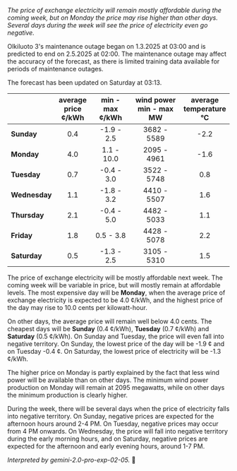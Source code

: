 *The price of exchange electricity will remain mostly affordable during the coming week, but on Monday the price may rise higher than other days. Several days during the week will see the price of electricity even go negative.*

Olkiluoto 3's maintenance outage began on 1.3.2025 at 03:00 and is predicted to end on 2.5.2025 at 02:00. The maintenance outage may affect the accuracy of the forecast, as there is limited training data available for periods of maintenance outages.

The forecast has been updated on Saturday at 03:13.

|    | average<br>price<br>¢/kWh | min - max<br>¢/kWh | wind power<br>min - max<br>MW | average<br>temperature<br>°C |
|:-------------|:----------------:|:----------------:|:-------------:|:-------------:|
| **Sunday**  | 0.4 | -1.9 - 2.5 | 3682 - 5589 | -2.2 |
| **Monday** | 4.0 | 1.1 - 10.0 | 2095 - 4961 | -1.6 |
| **Tuesday**    | 0.7 | -0.4 - 3.0 | 3522 - 5748 |  0.8 |
| **Wednesday**| 1.1 | -1.8 - 3.2 | 4410 - 5507 |  1.6 |
| **Thursday**   | 2.1 | -0.4 - 5.0 | 4482 - 5033 |  1.1 |
| **Friday**  | 1.8 | 0.5 - 3.8  | 4428 - 5078 |  2.2 |
| **Saturday**  | 0.5 | -1.3 - 2.5 | 3105 - 5310 |  1.5 |

The price of exchange electricity will be mostly affordable next week. The coming week will be variable in price, but will mostly remain at affordable levels. The most expensive day will be **Monday**, when the average price of exchange electricity is expected to be 4.0 ¢/kWh, and the highest price of the day may rise to 10.0 cents per kilowatt-hour.

On other days, the average price will remain well below 4.0 cents. The cheapest days will be **Sunday** (0.4 ¢/kWh), **Tuesday** (0.7 ¢/kWh) and **Saturday** (0.5 ¢/kWh). On Sunday and Tuesday, the price will even fall into negative territory. On Sunday, the lowest price of the day will be -1.9 ¢ and on Tuesday -0.4 ¢. On Saturday, the lowest price of electricity will be -1.3 ¢/kWh.

The higher price on Monday is partly explained by the fact that less wind power will be available than on other days. The minimum wind power production on Monday will remain at 2095 megawatts, while on other days the minimum production is clearly higher.

During the week, there will be several days when the price of electricity falls into negative territory. On Sunday, negative prices are expected for the afternoon hours around 2-4 PM. On Tuesday, negative prices may occur from 4 PM onwards. On Wednesday, the price will fall into negative territory during the early morning hours, and on Saturday, negative prices are expected for the afternoon and early evening hours, around 1-7 PM.

*Interpreted by gemini-2.0-pro-exp-02-05.* 🍃

